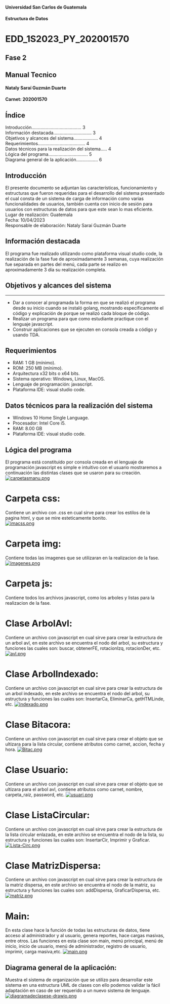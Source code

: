 #### Universidad San Carlos de Guatemala 
#### Estructura de Datos






# EDD_1S2023_PY_202001570
## Fase 2
## Manual Tecnico




#### Nataly Saraí Guzmán Duarte
#### Carnet: 202001570



## Índice 
Introducción.......................................	3  
Información destacada..............................	3  
Objetivos y alcances del sistema...................	4  
Requerimientos..................................... 4  
Datos técnicos para la realización del sistema.....	4  
Lógica del programa...............................	5  
Diagrama general de la aplicación.................	6

## Introducción
El presente documento se adjuntan las características, funcionamiento y estructuras que fueron requeridas para el desarrollo del sistema presentado el cual consta de un sistema de carga de información como varias funcionalidades de usuarios, también cuenta con inicio de sesión para usuarios con estructuras de datos para que este sean lo mas eficiente.  
Lugar de realización: Guatemala  
Fecha: 10/04/2023  
Responsable de elaboración: Nataly Saraí Guzmán Duarte


## Información destacada
El programa fue realizado utilizando como plataforma visual studio code, la realización de la fase fue de aproximadamente 3 semanas, cuya realización fue separada en partes del menú, cada parte se realizo en aproximadamente 3 día su realización completa.



## Objetivos y alcances del sistema
------------------------------------
*	Dar a conocer al programada la forma en que se realizó el programa desde su inicio cuando se instaló golang, mostrando específicamente el código y explicación de porque se realizó cada bloque de código. 
*	 Realizar un programa para que como estudiante practique con el lenguaje javascript. 
*	Construir aplicaciones que se ejecuten en consola creada a código y usando TDA.



## Requerimientos
*	RAM: 1 GB (mínimo). 
*	ROM: 250 MB (mínimo). 
*	Arquitectura x32 bits o x64 bits. 
*	Sistema operativo: Windows, Linux, MacOS. 
*	Lenguaje de programación: javascript. 
*	Plataforma IDE: visual studio code.


## Datos técnicos para la realización del sistema
*	Windows 10 Home Single Language. 
*	Procesador: Intel Core i5. 
*	RAM: 8.00 GB 
*	Plataforma IDE: visual studio code.


## Lógica del programa
El programa está constituido por consola creada en el lenguaje de programación javascript es simple e intuitivo con el usuario mostraremos a continuación las distintas clases que se usaron para su creación.  
[![carpetasmanu.png](https://i.postimg.cc/q7zkt433/carpetasmanu.png)](https://postimg.cc/p9MN4NkW)

# Carpeta css: 
Contiene un archivo con .css en cual sirve para crear los estilos de la pagina html, y que se mire esteticamente bonito.  
[![imacss.png](https://i.postimg.cc/rmDCY0tw/imacss.png)](https://postimg.cc/9Rj7Dfp6)

# Carpeta img: 
Contiene todas las imagenes que se utilizaran en la realizacion de la fase.  
[![imagenes.png](https://i.postimg.cc/c1F6Jx6d/imagenes.png)](https://postimg.cc/Bt1JYGxz)

# Carpeta js: 
Contiene todos los archivos javascript, como los arboles y listas para la realizacion de la fase.

# Clase ArbolAvl: 
Contiene un archivo con javascript en cual sirve para crear la estructura de un arbol avl, en este archivo se encuentra el nodo del arbol, su estructura y funciones las cuales son: buscar, obtenerFE, rotacionIzq, rotacionDer, etc.
[![avl.png](https://i.postimg.cc/66PwSyy4/avl.png)](https://postimg.cc/CdbWnMCw)

# Clase ArbolIndexado: 
Contiene un archivo con javascript en cual sirve para crear la estructura de un arbol indexado, en este archivo se encuentra el nodo del arbol, su estructura y funciones las cuales son: InsertarCa, EliminarCa, getHTMLinde, etc.
[![indexado.png](https://i.postimg.cc/gcRfpZbf/indexado.png)](https://postimg.cc/BtShct6g)

# Clase Bitacora: 
Contiene un archivo con javascript en cual sirve para crear el objeto que se ultizara para la lista circular, contiene atributos como carnet, accion, fecha y hora.
[![Bitac.png](https://i.postimg.cc/W4HQNm3P/Bitac.png)](https://postimg.cc/7CSBX20B)

# Clase Usuario: 
Contiene un archivo con javascript en cual sirve para crear el objeto que se ultizara para el arbol avl, contiene atributos como carnet, nombre, carpeta_raiz, password, etc.
[![usuari.png](https://i.postimg.cc/8zk3LXfS/usuari.png)](https://postimg.cc/Ln7NpTVC)

# Clase ListaCircular: 
Contiene un archivo con javascript en cual sirve para crear la estructura de la lista circular enlazada, en este archivo se encuentra el nodo de la lista, su estructura y funciones las cuales son: InsertarCir, Imprimir y Graficar.
[![Lista-Circ.png](https://i.postimg.cc/k5zp3n1J/Lista-Circ.png)](https://postimg.cc/gwyD3PbQ)

# Clase MatrizDispersa: 
Contiene un archivo con javascript en cual sirve para crear la estructura de la matriz dispersa, en este archivo se encuentra el nodo de la matriz, su estructura y funciones las cuales son: addDispersa, GraficarDispersa, etc.
[![matriz.png](https://i.postimg.cc/QdM4FBvN/matriz.png)](https://postimg.cc/w7ScPB6n)

# Main: 
En esta clase hace la función de todas las estructuras de datos, tiene acceso al administrador y al usuario, genera reportes, hace cargas masivas, entre otros. Las funciones en esta clase son main, menú principal, menú de inicio, inicio de usuario, menú de administrador, registro de usuario, imprimir, carga masiva,etc.
[![main.png](https://i.postimg.cc/Bbgp6sg1/main.png)](https://postimg.cc/kR2K10Ln)

## Diagrama general de la aplicación:
Muestra el sistema de organización que se utilizo para desarrollar este sistema en una estructura UML de clases con ello podemos validar la fácil adaptación en caso de ser requerido a un nuevo sistema de lenguaje.
[![diagramadeclasese-drawio.png](https://i.postimg.cc/cJ38KV2X/diagramadeclasese-drawio.png)](https://postimg.cc/8F1C9n16)

